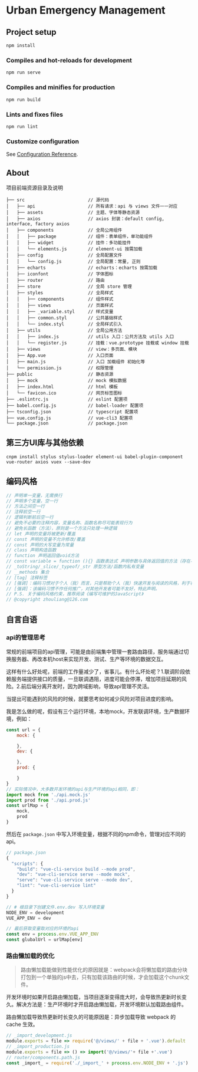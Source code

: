 # Urban Emergency Management

## Project setup
```
npm install
```

### Compiles and hot-reloads for development
```
npm run serve
```

### Compiles and minifies for production
```
npm run build
```

### Lints and fixes files
```
npm run lint
```

### Customize configuration
See [Configuration Reference](https://cli.vuejs.org/config/).

## About
项目前端资源目录及说明
```
├── src                        // 源代码
│   ├── api                    // 所有请求：api 与 views 文件一一对应
│   ├── assets                 // 主题、字体等静态资源
│   ├── axios                  // axios 封装：default config, interface, factory axios
│   ├── components             // 全局公用组件
│   │   ├── package            // 组件：表单组件，单功能组件
│   │   ├── widget             // 挂件：多功能挂件
│   │   └── elements.js        // element-ui 按需加载
│   ├── config                 // 全局配置文件
│   │   └── config.js          // 全局配置：常量, 正则
│   ├── echarts                // echarts：echarts 按需加载
│   ├── iconfont               // 字体图标
│   ├── router                 // 路由
│   ├── store                  // 全局 store 管理
│   ├── styles                 // 全局样式
│   │   ├── components         // 组件样式
│   │   ├── views              // 页面样式
│   │   ├── _variable.styl     // 样式变量
│   │   ├── common.styl        // 公共基础样式
│   │   └── index.styl         // 全局样式引入
│   ├── utils                  // 全局公用方法
│   │   ├── index.js           // utils 入口：公共方法及 utils 入口
│   │   └── register.js        // 挂载：vue.prototype 挂载或 window 挂载
│   ├── views                  // view：多页面、模块
│   ├── App.vue                // 入口页面
│   ├── main.js                // 入口 加载组件 初始化等
│   └── permission.js          // 权限管理
├── public                     // 静态资源
│   ├── mock                   // mock 模拟数据
│   ├── index.html             // html 模板
│   └── favicon.ico            // 网页标签图标
├── .eslintrc.js               // eslint 配置项
├── babel.config.js            // babel-loader 配置项
├── tsconfig.json              // typescript 配置项
├── vue.config.js              // vue-cli3 配置项
└── package.json               // package.json
```

## 第三方UI库与其他依赖

```
cnpm install stylus stylus-loader element-ui babel-plugin-component vue-router axios vuex --save-dev
```

## 编码风格
```js
// 声明单一变量，无需换行
// 声明多个变量，空一行
// 方法之间空一行
// 注释前空一行
// 逻辑判断前后空一行
// 避免不必要的注释内容，变量名称、函数名称尽可能表现行为
// 避免长函数（方法），原则是一个方法只处理一种逻辑
// let 声明的变量将被更新/覆盖
// const 声明的变量不允许修改/覆盖
// const 声明的大写变量为常量
// class 声明构造函数
// function 声明返回值void方法
// const variable = function (){} 函数表达式 声明参数与具体返回值的方法（存在与function混用）
// _toString/_slice/_typeof/_str 原型方法/函数内私有变量
// __methods 集合
// [tag] 注释标签
// [强调]：编码习惯对于个人（我）而言，只是帮助个人（我）快速开发与阅读的风格，利于将来重新阅读时快速回忆代码逻辑的思路。
// [强调]：该编码习惯不作任何推广，对其他开发者可能不友好，特此声明。
// P.S. 关于编码风格约束，推荐阅读《编写可维护的JavaScript》
// @copyright zhouliang@126.com
```

## 自言自语

### api的管理思考

常规的前端项目的api管理，可能是由前端集中管理一套路由路径，服务端通过切换服务器、再改本机host来实现开发、测试、生产等环境的数据交互。

这样有什么好处呢，前端的工作量减少了，省事儿。有什么坏处呢？1.联调阶段依赖服务端提供接口的质量，一旦联调遇阻，进度可能会停滞，增加项目延期的风险。2.前后端分离开发时，因为跨域影响，导致api管理不灵活。

当提出可能遇到的风险的时候，就要思考如何减少风险对项目进度的影响。

我是怎么做的呢，假设有三个运行环境，本地mock，开发联调环境，生产数据环境，例如：

```js
const url = {
	mock: {

	},
	dev: {

	},
	prod: {

	}
}
// 实际情况中，大多数开发环境的api与生产环境的api相同，即：
import mock from './api.mock.js'
import prod from './api.prod.js'
const urlMap = {
	mock,
	prod
}
```

然后在 `package.json` 中写入环境变量，根据不同的npm命令，管理对应不同的api。
```js
// package.json
{
  "scripts": {
    "build": "vue-cli-service build --mode prod",
    "dev": "vue-cli-service serve --mode mock",
    "serve": "vue-cli-service serve --mode dev",
    "lint": "vue-cli-service lint"
  }
}

// # 根目录下创建文件.env.dev 写入环境变量
NODE_ENV = development
VUE_APP_ENV = dev

// 最后获取变量取对应的环境的api
const env = process.env.VUE_APP_ENV
const glubalUrl = urlMap[env]
```

### 路由懒加载的优化

> 路由懒加载能做到性能优化的原因就是：webpack会将懒加载的路由分块打包到一个单独的js中去，只有加载该路由的时候，才会加载这个chunk文件。

开发环境时如果开启路由懒加载，当项目逐渐变得庞大时，会导致热更新时长变久。解决方法是：生产环境时才开启路由懒加载，开发环境默认加载路由组件。

路由懒加载导致热更新时长变久的可能原因是：异步加载导致 webpack 的 cache 生效。

```js
// _import_development.js
module.exports = file => require('@/views/' + file + '.vue').default
// _import_production.js
module.exports = file => () => import('@/views/'+ file +'.vue')
// router/components.path.js
const _import_ = require('./_import_' + process.env.NODE_ENV + '.js')
```